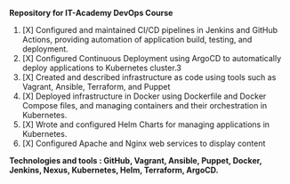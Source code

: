 **Repository for IT-Academy DevOps Course**
1. [X] Configured and maintained CI/CD pipelines in Jenkins and GitHub Actions, providing automation of application build, testing, and deployment.
2. [X] Configured Continuous Deployment using ArgoCD to automatically deploy applications to Kubernetes cluster.3
3. [X] Created and described infrastructure as code using tools such as Vagrant, Ansible, Terraform, and Puppet
4. [X] Deployed infrastructure in Docker using Dockerfile and Docker Compose files, and managing containers and their orchestration in Kubernetes.
5. [X] Wrote and configured Helm Charts for managing applications in Kubernetes.
6. [X] Configured Apache and Nginx web services to display content 

**Technologies and tools : GitHub, Vagrant, Ansible, Puppet, Docker, Jenkins, Nexus, Kubernetes, Helm, Terraform, ArgoCD.** 
